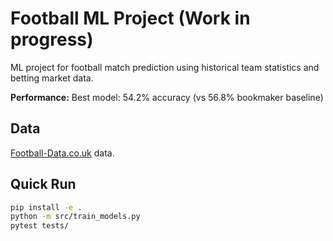 # Football ML Project (Work in progress)

ML project for football match prediction using historical team statistics and betting market data.

**Performance:** Best model: 54.2% accuracy (vs 56.8% bookmaker baseline)

## Data
[Football-Data.co.uk](https://www.football-data.co.uk/) data.  

## Quick Run
```bash
pip install -e .
python -m src/train_models.py
pytest tests/
```



